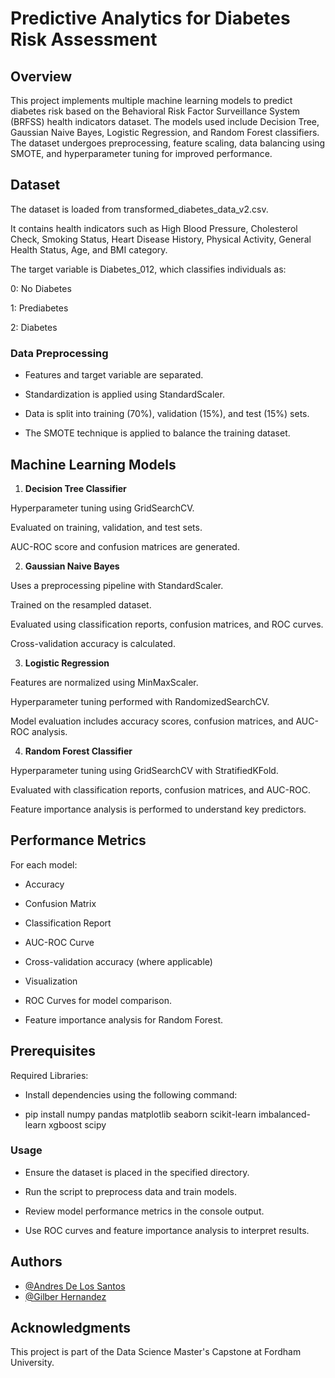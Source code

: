 
# Predictive Analytics for Diabetes Risk Assessment

## Overview

This project implements multiple machine learning models to predict diabetes risk based on the Behavioral Risk Factor Surveillance System (BRFSS) health indicators dataset. The models used include Decision Tree, Gaussian Naive Bayes, Logistic Regression, and Random Forest classifiers. The dataset undergoes preprocessing, feature scaling, data balancing using SMOTE, and hyperparameter tuning for improved performance.

## Dataset

The dataset is loaded from transformed_diabetes_data_v2.csv.

It contains health indicators such as High Blood Pressure, Cholesterol Check, Smoking Status, Heart Disease History, Physical Activity, General Health Status, Age, and BMI category.

The target variable is Diabetes_012, which classifies individuals as:

0: No Diabetes

1: Prediabetes

2: Diabetes

### Data Preprocessing

- Features and target variable are separated.

- Standardization is applied using StandardScaler.

- Data is split into training (70%), validation (15%), and test (15%) sets.

- The SMOTE technique is applied to balance the training dataset.

## Machine Learning Models

1. **Decision Tree Classifier**

Hyperparameter tuning using GridSearchCV.

Evaluated on training, validation, and test sets.

AUC-ROC score and confusion matrices are generated.

2. **Gaussian Naive Bayes**

Uses a preprocessing pipeline with StandardScaler.

Trained on the resampled dataset.

Evaluated using classification reports, confusion matrices, and ROC curves.

Cross-validation accuracy is calculated.

3. **Logistic Regression**

Features are normalized using MinMaxScaler.

Hyperparameter tuning performed with RandomizedSearchCV.

Model evaluation includes accuracy scores, confusion matrices, and AUC-ROC analysis.

4. **Random Forest Classifier**

Hyperparameter tuning using GridSearchCV with StratifiedKFold.

Evaluated with classification reports, confusion matrices, and AUC-ROC.

Feature importance analysis is performed to understand key predictors.

## Performance Metrics

For each model:

- Accuracy

- Confusion Matrix

- Classification Report

- AUC-ROC Curve

- Cross-validation accuracy (where applicable)

- Visualization

- ROC Curves for model comparison.

- Feature importance analysis for Random Forest.

## Prerequisites

Required Libraries:

- Install dependencies using the following command:

- pip install numpy pandas matplotlib seaborn scikit-learn imbalanced-learn xgboost scipy

### Usage

- Ensure the dataset is placed in the specified directory.

- Run the script to preprocess data and train models.

- Review model performance metrics in the console output.

- Use ROC curves and feature importance analysis to interpret results.

## Authors

- [@Andres De Los Santos](https://www/github.com/andresdls24)
- [@Gilber Hernandez](https://www.github.com/gilbermhb)

## Acknowledgments

This project is part of the Data Science Master's Capstone at Fordham University.
